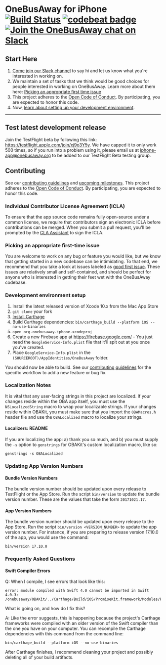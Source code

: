 # OneBusAway for iPhone [![Build Status](https://img.shields.io/travis/OneBusAway/onebusaway-iphone.svg)](https://travis-ci.org/OneBusAway/onebusaway-iphone) [![codebeat badge](https://codebeat.co/badges/080b2d57-c69b-466e-be49-3b5b7e02c8d8)](https://codebeat.co/projects/github-com-onebusaway-onebusaway-iphone) [![Join the OneBusAway chat on Slack](https://onebusaway.herokuapp.com/badge.svg)](https://onebusaway.herokuapp.com/)

## Start Here

1. [Come join our Slack channel](https://onebusaway.herokuapp.com/) to say hi and let us know what you're interested in working on.
2. We maintain a set of tasks that we think would be good choices for people interested in working on OneBusAway. Learn more about them here: [Picking an appropriate first time issue](#picking-an-appropriate-first-time-issue)
3. This project adheres to the [Open Code of Conduct](http://todogroup.org/opencodeofconduct/#OneBusAway/conduct@onebusaway.org). By participating, you are expected to honor this code.
4. Now, [learn about setting up your development environment](#development-environment-setup).

---------

## Test latest development release

Join the TestFlight beta by following this link: https://testflight.apple.com/join/xj9o3Y5y. We have capped it to only work 500 times, so if you run into a problem using it, please email us at [iphone-app@onebusaway.org](mailto:iphone-app@onebusaway.org) to be added to our TestFlight Beta testing group.

## Contributing

See our [contributing guidelines](CONTRIBUTING.md) and [upcoming milestones](https://github.com/OneBusAway/onebusaway-iphone/milestones). This project adheres to the [Open Code of Conduct](http://todogroup.org/opencodeofconduct/#OneBusAway/conduct@onebusaway.org). By participating, you are expected to honor this code.

### Individual Contributor License Agreement (ICLA)
To ensure that the app source code remains fully open-source under a common license, we require that contributors sign an electronic ICLA before contributions can be merged.  When you submit a pull request, you'll be prompted by the [CLA Assistant](https://cla-assistant.io/) to sign the ICLA.

### Picking an appropriate first-time issue

You are welcome to work on any bug or feature you would like, but we know that getting started in a new codebase can be intimidating. To that end, we recommend that you take a look at issues labeled as [good first issue](https://github.com/OneBusAway/onebusaway-iphone/labels/good%20first%20issue). These issues are relatively small and self-contained, and should be perfect for anyone who is interested in getting their feet wet with the OneBusAway codebase.

### Development environment setup

1. Install the latest released version of Xcode 10.x from the Mac App Store
2. `git clone` your fork
3. [Install Carthage](https://github.com/Carthage/Carthage#installing-carthage)
4. Build Carthage dependencies: `bin/carthage_build --platform iOS --no-use-binaries`
5. `open org.onebusaway.iphone.xcodeproj`
6. Create a new Firebase app at https://firebase.google.com/ - You just need the `GoogleService-Info.plist` file that it'll spit out at you once you've created.
7. Place `GoogleService-Info.plist` in the `(SOURCEROOT)/AppIdentities/OneBusAway` folder.

You should now be able to build. See our [contributing guidelines](CONTRIBUTING.md) for the specific workflow to add a new feature or bug fix.

### Localization Notes

It is vital that any user-facing strings in this project are localized. If your changes reside within the OBA app itself, you must use the `NSLocalizedString` macro to wrap your localizable strings. If your changes reside within OBAKit, you must make sure that you import the `OBAMacros.h` header file and use the `OBALocalized` macro to localize your strings.

#### Localizers: README

If you are localizing the app: a) thank you so much, and b) you must supply the `-s` option to `genstrings` for OBAKit's custom localization macro, like so:

```
genstrings -s OBALocalized
```

### Updating App Version Numbers

#### Bundle Version Numbers

The bundle version number should be updated upon every release to TestFlight or the App Store. Run the script `bin/version` to update the bundle version number. These are the values that take the form `20171021.17`.

#### App Version Numbers

The bundle version number should be updated upon every release to the App Store. Run the script `bin/version <VERSION_NUMBER>` to update the app version number. For instance, if you are preparing to release version 17.10.0 of the app, you would use the command:

```
bin/version 17.10.0
```

### Frequently Asked Questions

#### Swift Compiler Errors

Q: When I compile, I see errors that look like this:

```
error: module compiled with Swift 4.0 cannot be imported in Swift 4.0.3: /onebusaway/OBAKit/../Carthage/Build/iOS/PromiseKit.framework/Modules/PromiseKit.swiftmodule/x86_64.swiftmodule
  ```

What is going on, and how do I fix this?

A: Like the error suggests, this is happening because the project's Carthage frameworks were compiled with an older version of the Swift compiler than the one you have on your computer. You can recompile the Carthage dependencies with this command from the command line:

```
bin/carthage_build --platform iOS --no-use-binaries
```

After Carthage finishes, I recommend cleaning your project and possibly deleting all of your build artifacts.
